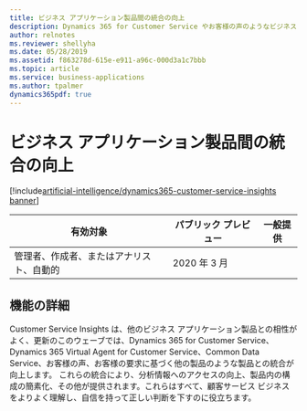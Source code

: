 ```yaml
---
title: ビジネス アプリケーション製品間の統合の向上
description: Dynamics 365 for Customer Service やお客様の声のようなビジネス アプリケーション製品間の統合の向上
author: relnotes
ms.reviewer: shellyha
ms.date: 05/28/2019
ms.assetid: f863278d-615e-e911-a96c-000d3a1c7bbb
ms.topic: article
ms.service: business-applications
ms.author: tpalmer
dynamics365pdf: true
---
```



# ビジネス アプリケーション製品間の統合の向上
[!include[artificial-intelligence/dynamics365-customer-service-insights banner](../includes/artificial-intelligence/dynamics365-customer-service-insights.md)]

| 有効対象    |  パブリック プレビュー | 一般提供 | 
| ---------- | ---------- |---------- |
|管理者、作成者、またはアナリスト、自動的|2020 年 3 月| |






## 機能の詳細
<!--feature detail start -->
Customer Service Insights は、他のビジネス アプリケーション製品との相性がよく、更新のこのウェーブでは、Dynamics 365 for Customer Service、Dynamics 365 Virtual Agent for Customer Service、Common Data Service、お客様の声、お客様の要求に基づく他の製品のような製品との統合が向上します。  これらの統合により、分析情報へのアクセスの向上、製品内の構成の簡素化、その他が提供されます。これらはすべて、顧客サービス ビジネスをよりよく理解し、自信を持って正しい判断を下すのに役立ちます。
<!--feature detail end -->










